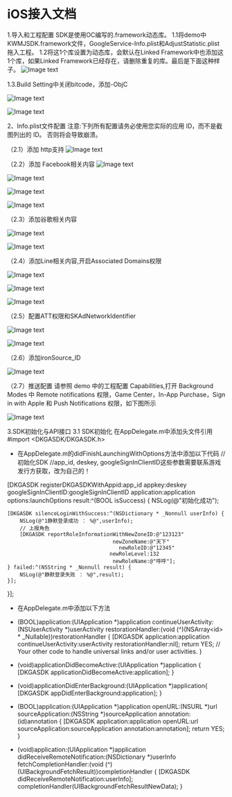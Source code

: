 # iOS接入文档
1.导入和工程配置
SDK是使用OC编写的.framework动态库。
1.1将demo中KWMJSDK.framework文件，GoogleService-Info.plist和AdjustStatistic.plist拖入工程。
1.2将这1个库设置为动态库，会默认在Linked Framework中也添加这1个库，如果Linked Framework已经存在，请删除重复的库。最后是下面这种样子。
![Image text](https://raw.githubusercontent.com/zqkzhang/Novasmobi-SDK/main/iOS/img/1.png)

1.3.Build Setting中关闭bitcode，添加-ObjC

![Image text](https://raw.githubusercontent.com/zqkzhang/Novasmobi-SDK/main/iOS/img/2.png)

![Image text](https://raw.githubusercontent.com/zqkzhang/Novasmobi-SDK/main/iOS/img/3.png)

2、Info.plist文件配置
注意:下列所有配置请务必使用您实际的应用 ID，而不是截图列出的 ID。 否则将会导致崩溃。

（2.1）添加 http支持
![Image text](https://raw.githubusercontent.com/zqkzhang/Novasmobi-SDK/main/iOS/img/4.png)

（2.2）添加 Facebook相关内容
![Image text](https://raw.githubusercontent.com/zqkzhang/Novasmobi-SDK/main/iOS/img/5.png)

![Image text](https://raw.githubusercontent.com/zqkzhang/Novasmobi-SDK/main/iOS/img/6.png)

![Image text](https://raw.githubusercontent.com/zqkzhang/Novasmobi-SDK/main/iOS/img/7.png)

![Image text](https://raw.githubusercontent.com/zqkzhang/Novasmobi-SDK/main/iOS/img/8.png)

（2.3）添加谷歌相关内容

![Image text](https://raw.githubusercontent.com/zqkzhang/Novasmobi-SDK/main/iOS/img/9.png)

![Image text](https://raw.githubusercontent.com/zqkzhang/Novasmobi-SDK/main/iOS/img/10.png)

（2.4）添加Line相关内容,开启Associated Domains权限

![Image text](https://raw.githubusercontent.com/zqkzhang/Novasmobi-SDK/main/iOS/img/11.png)

![Image text](https://raw.githubusercontent.com/zqkzhang/Novasmobi-SDK/main/iOS/img/12.png)

![Image text](https://raw.githubusercontent.com/zqkzhang/Novasmobi-SDK/main/iOS/img/13.png)

（2.5）配置ATT权限和SKAdNetworkIdentifier

![Image text](https://raw.githubusercontent.com/zqkzhang/Novasmobi-SDK/main/iOS/img/14.png)

![Image text](https://raw.githubusercontent.com/zqkzhang/Novasmobi-SDK/main/iOS/img/15.png)

（2.6）添加ironSource_ID

![Image text](https://raw.githubusercontent.com/zqkzhang/Novasmobi-SDK/main/iOS/img/16.png)

（2.7）推送配置
请参照 demo 中的工程配置 Capabilities,打开 Background Modes 中 Remote notifications 权限，Game Center，In-App Purchase，Sign in with Apple 和 Push Notifications 权限，如下图所示 

![Image text](https://raw.githubusercontent.com/zqkzhang/Novasmobi-SDK/main/iOS/img/17.png)


3.SDK初始化与API接口
3.1 SDK初始化
在AppDelegate.m中添加头文件引用
#import <DKGASDK/DKGASDK.h>
- 在AppDelegate.m的didFinishLaunchingWithOptions方法中添加以下代码
//初始化SDK
//app_id, deskey, googleSignInClientID这些参数需要联系游戏发行方获取，改为自己的！

[DKGASDK registerDKGASDKWithAppid:app_id appkey:deskey googleSignInClientID:googleSignInClientID application:application options:launchOptions result:^(BOOL isSuccess) {
    NSLog(@"初始化成功");
 
    [DKGASDK silenceLoginWithSuccess:^(NSDictionary * _Nonnull userInfo) {
        NSLog(@"1静默登录成功 ： %@",userInfo);
        // 上报角色
        [DKGASDK reportRoleInformationWithNewZoneID:@"123123"
                                      newZoneName:@"天下"
                                        newRoleID:@"12345"
                                     newRoleLevel:132
                                      newRoleName:@"呼呼"];
    } failed:^(NSString * _Nonnull result) {
        NSLog(@"静默登录失败 ： %@",result);
    }];
}];

- 在AppDelegate.m中添加以下方法
- (BOOL)application:(UIApplication *)application continueUserActivity:(NSUserActivity *)userActivity restorationHandler:(void (^)(NSArray<id<UIUserActivityRestoring>> * _Nullable))restorationHandler
{
    [DKGASDK application:application continueUserActivity:userActivity restorationHandler:nil];
    return YES;
    // Your other code to handle universal links and/or user activities.
}

- (void)applicationDidBecomeActive:(UIApplication *)application {
    [DKGASDK applicationDidBecomeActive:application];
}
- (void)applicationDidEnterBackground:(UIApplication *)application{
    [DKGASDK appDidEnterBackground:application];
}

- (BOOL)application:(UIApplication *)application openURL:(NSURL *)url sourceApplication:(NSString *)sourceApplication annotation:(id)annotation {
    [DKGASDK application:application openURL:url sourceApplication:sourceApplication annotation:annotation];
    return YES;
}
- (void)application:(UIApplication *)application didReceiveRemoteNotification:(NSDictionary *)userInfo
fetchCompletionHandler:(void (^)(UIBackgroundFetchResult))completionHandler {
    [DKGASDK didReceiveRemoteNotification:userInfo];
    completionHandler(UIBackgroundFetchResultNewData);
}

